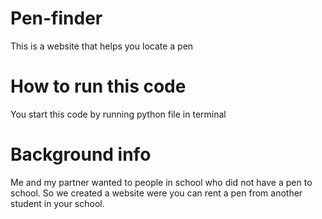 # Pen-finder
This is a website that helps you locate a pen

# How to run this code
You start this code by running python file in terminal

# Background info
Me and my partner wanted to people in school who did not have a pen to school. So we created a website were you can rent a pen from another student in your school.